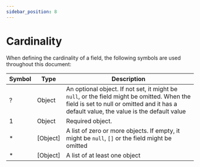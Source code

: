 ```yaml
---
sidebar_position: 8
---
```


# Cardinality

When defining the cardinality of a field, the following symbols are used throughout this document:

| Symbol | Type     | Description                                                                                                                                                                            |
|--------|----------|----------------------------------------------------------------------------------------------------------------------------------------------------------------------------------------|
| ?      | Object   | An optional object. If not set, it might be `null`, or the field might be omitted. When the field is set to null or omitted and it has a default value, the value is the default value |
| 1      | Object   | Required object.                                                                                                                                                                       |
| *      | [Object] | A list of zero or more objects. If empty, it might be `null`, `[]` or the field might be omitted                                                                                       |
| *      | [Object] | A list of at least one object                                                                                                                                                          |
